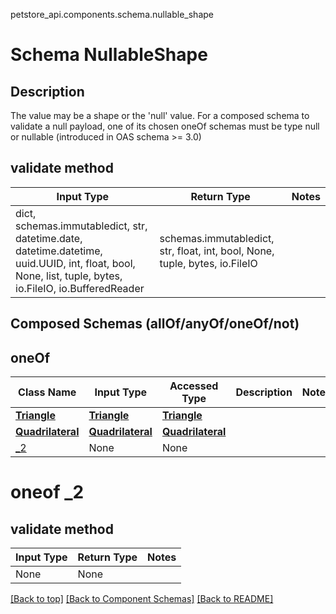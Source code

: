 petstore_api.components.schema.nullable_shape
# Schema NullableShape

## Description
The value may be a shape or the &#x27;null&#x27; value. For a composed schema to validate a null payload, one of its chosen oneOf schemas must be type null or nullable (introduced in OAS schema &gt;&#x3D; 3.0)

## validate method
Input Type | Return Type | Notes
------------ | ------------- | -------------
dict, schemas.immutabledict, str, datetime.date, datetime.datetime, uuid.UUID, int, float, bool, None, list, tuple, bytes, io.FileIO, io.BufferedReader | schemas.immutabledict, str, float, int, bool, None, tuple, bytes, io.FileIO |

## Composed Schemas (allOf/anyOf/oneOf/not)
## oneOf
Class Name | Input Type | Accessed Type | Description | Notes
------------- | ------------- | ------------- | ------------- | -------------
[**Triangle**](triangle.md) | [**Triangle**](triangle.md) | [**Triangle**](triangle.md) |  |
[**Quadrilateral**](quadrilateral.md) | [**Quadrilateral**](quadrilateral.md) | [**Quadrilateral**](quadrilateral.md) |  |
[_2](#oneof-_2) | None | None |  |

# oneof _2

## validate method
Input Type | Return Type | Notes
------------ | ------------- | -------------
None | None |

[[Back to top]](#top) [[Back to Component Schemas]](../../../README.md#Component-Schemas) [[Back to README]](../../../README.md)
